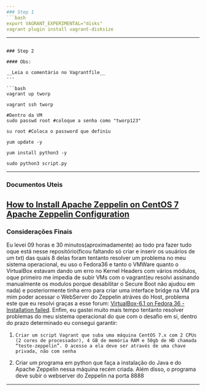 ```yaml
---
### Step 1
```bash
export VAGRANT_EXPERIMENTAL="disks"
vagrant plugin install vagrant-disksize
```
---
```

### Step 2

#### Obs:

__Leia o comentário no Vagrantfile__
---

```bash
vagrant up tworp

vagrant ssh tworp

#Dentro da VM
sudo passwd root #coloque a senha como "tworp123"

su root #Coloca o password que definiu

yum update -y

yum install python3 -y

sudo python3 script.py 
```
---
### Documentos Uteis
[How to Install Apache Zeppelin on CentOS 7](https://www.vultr.com/docs/how-to-install-apache-zeppelin-on-centos-7/)
[Apache Zeppelin Configuration](https://zeppelin.apache.org/docs/0.8.0/setup/operation/configuration.html)
---

### Considerações Finais
Eu levei 09 horas e 30 minutos(aproximadamente) ao todo pra fazer tudo oque está nesse repositório(ficou faltando só criar e inserir os usuários de um txt) das quais 8 delas foram tentanto resolver um problema no meu sistema operacional, eu uso o Fedora36 e tanto o VMWare quanto o VirtualBox estavam dando um erro no Kernel Headers com vários módulos, oque primeiro me impedia de subir VMs com o vagrant(eu resolvi assinando manualmente os modulos porque desabilitar o Secure Boot não ajudou em nada) e posteriormente tinha erro para criar uma interface bridge na VM pra mim poder acessar o WebServer do Zeppelin atráves do Host, problema este que eu resolvi graças a esse forum: [VirtualBox-6.1 on Fedora 36 - Installation failed](https://forums.virtualbox.org/viewtopic.php?f=7&t=106307). Enfim, eu gastei muito mais tempo tentanto resolver problemas do meu sistema operacional do que com o desafio em si, dentro do prazo determinado eu consegui garantir: 
1.     Criar um script Vagrant que suba uma máquina CentOS 7.x com 2 CPUs (2 cores de processador), 4 GB de memória RAM e 50gb de HD chamada “teste-zeppelin”. O acesso a ela deve ser através de uma chave privada, não com senha
2. Criar um programa em python que faça a instalação do Java e do Apache Zeppelin nessa máquina recém criada. Além disso, o programa deve subir o webserver do Zeppelin na porta 8888 
---
